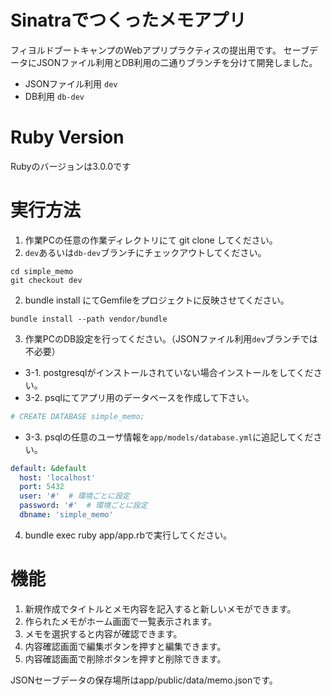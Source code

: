 # Sinatraでつくったメモアプリ

フィヨルドブートキャンプのWebアプリプラクティスの提出用です。
セーブデータにJSONファイル利用とDB利用の二通りブランチを分けて開発しました。
- JSONファイル利用 ``dev``
- DB利用 ``db-dev``
# Ruby Version

Rubyのバージョンは3.0.0です

# 実行方法

1. 作業PCの任意の作業ディレクトリにて git clone してください。
2. ``dev``あるいは``db-dev``ブランチにチェックアウトしてください。
```
cd simple_memo
git checkout dev 
```
2. bundle install にてGemfileをプロジェクトに反映させてください。
```
bundle install --path vendor/bundle
```
3. 作業PCのDB設定を行ってください。（JSONファイル利用``dev``ブランチでは不必要）
  - 3-1. postgresqlがインストールされていない場合インストールをしてください。
  - 3-2. psqlにてアプリ用のデータベースを作成して下さい。
```bash
# CREATE DATABASE simple_memo;
```
  - 3-3. psqlの任意のユーザ情報を``app/models/database.yml``に追記してください。
```yml
default: &default
  host: 'localhost'
  port: 5432
  user: '#'  # 環境ごとに設定
  password: '#'  # 環境ごとに設定
  dbname: 'simple_memo' 
```
4. bundle exec ruby app/app.rbで実行してください。

# 機能

1. 新規作成でタイトルとメモ内容を記入すると新しいメモができます。
2. 作られたメモがホーム画面で一覧表示されます。
3. メモを選択すると内容が確認できます。
4. 内容確認画面で編集ボタンを押すと編集できます。
5. 内容確認画面で削除ボタンを押すと削除できます。

JSONセーブデータの保存場所はapp/public/data/memo.jsonです。
